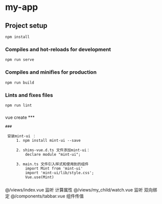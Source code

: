 # my-app

## Project setup
```
npm install
```
### Compiles and hot-reloads for development
```
npm run serve
```

### Compiles and minifies for production
```
npm run build
```

### Lints and fixes files
```
npm run lint
```
###
vue create ***

```
###

 安装mint-ui ：
     1. npm install mint-ui --save

     2. shims-vue.d.ts 文件添加mint-ui：
         declare module "mint-ui";

     3. main.ts 文件引入样式和使用到的组件
         import Mint from 'mint-ui'
         import 'mint-ui/lib/style.css';
         Vue.use(Mint)

```

###

@/views/index.vue  监听 计算属性
@/views/my_child/watch.vue 监听 双向绑定
@/components/tabbar.vue 组件传值

```